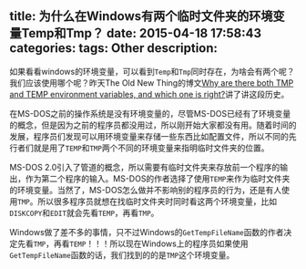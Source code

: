 title: 为什么在Windows有两个临时文件夹的环境变量Temp和Tmp？
date: 2015-04-18 17:58:43
categories:
tags: Other
description:
---
如果看看windows的环境变量，可以看到`Temp`和`Tmp`同时存在，为啥会有两个呢？我们应该使用哪个呢？昨天The Old New Thing的博文[Why are there both TMP and TEMP environment variables, and which one is right?](http://blogs.msdn.com/b/oldnewthing/archive/2015/04/17/10608077.aspx)讲了讲这段历史。

在MS-DOS之前的操作系统是没有环境变量的，尽管MS-DOS已经有了环境变量的概念，但是因为之前的程序员都没用过，所以刚开始大家都没有用。随着时间的发展，程序员们发现可以用环境变量来存储一些东西比如配置文件，所以不同的先行者们就是用了`TEMP`和`TMP`两个不同的环境变量来指明临时文件夹的位置。

MS-DOS 2.0引入了管道的概念，所以需要有临时文件夹来存放前一个程序的输出，作为第二个程序的输入。MS-DOS的作者选择了使用`TEMP`来作为临时文件夹的环境变量。当然了，MS-DOS怎么做并不影响别的程序员的行为，还是有人使用`TMP`。所以很多程序员就想在找临时文件夹时同时看这两个环境变量，比如`DISKCOPY`和`EDIT`就会先看`TEMP`，再看`TMP`。

Windows做了差不多的事情，只不过Windows的`GetTempFileName`函数的作者决定先看`TMP`，再看`TEMP`！！！所以现在Windows上的程序员如果使用`GetTempFileName`函数的话，我们找到的的是`TMP`这个环境变量。